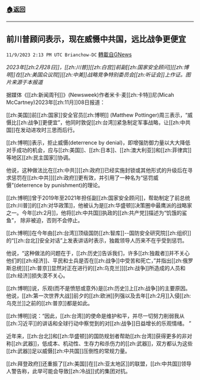 ###  [:house:返回](README.md)
---


## 前川普顾问表示，现在威慑中共国，远比战争更便宜
`11/9/2023 2:13 PM UTC Brianchow-DC` [轉載自GNews](https://gnews.org/articles/1949807)

*2023年[[zh:2月28日]]，[[zh:川普]][[zh:白宫]]前副[[zh:国家安全顾问]][[zh:博明]]在[[zh:美国众议院]][[zh:中美]]战略竞争特别委员会[[zh:听证会]]上作证。图片来源于本报道*

据媒体《[[zh:新闻周刊]]》(Newsweek)作者米卡·麦[[zh:卡特]]尼(Micah McCartney)2023年[[zh:11月]]08日报道：

[[zh:美国]]前[[zh:国家]]安全官员[[zh:博明]] (Matthew Pottinger)周三表示，“威慑比[[zh:战争]]更便宜”，他同时敦促[[zh:台湾]]紧急制定军事战略，让[[zh:中共国]]在发动进攻时三思而后行。

[[zh:博明]]表示，拒止威慑(deterrence by denial)，即增强防御力量以大大降低对手成功的机会，应与[[zh:美国]]、[[zh:日本]]、[[zh:澳大利亚]]和[[zh:菲律宾]]等地区[[zh:民主国家]]协调。

他说，这种做法比在[[zh:中共]][[zh:政府]]已经实施封锁或其他形式的升级后在寻求惩罚在[[zh:中共]][[zh:政府]]更有效，并引用了一种名为“惩罚威慑”(deterrence by punishment)的理论。

[[zh:博明]]曾于2019年至2021年担任副[[zh:国家安全顾问]]，帮助制定了前总统[[zh:川普]]的[[zh:对华政策]]，他被认为是[[zh:华盛顿]]决策圈中最鹰派的战略家之一。今年[[zh:2月]]，他将[[zh:中共国]]执政的[[zh:共产党]]描述为“饥饿的鲨鱼”， 除非被迫，否则不会停止。

[[zh:博明]]在今年由[[zh:台湾]]顶级国防[[zh:智库]]\--国防安全研究院[[zh:组织]]的“[[zh:台北]]安全对话”上发表讲话时表示，独裁领导人历来不在乎受到惩罚。

他说，“这种做法的问题在于，[[zh:历史]]告诉我们，许多[[zh:独裁者]]并不关心他们的[[zh:经济]]、平民和士兵是否在[[zh:战争]]中受苦和死亡，”并指出[[zh:俄罗斯总统]][[zh:普京]]显然对正在进行的[[zh:乌克兰]][[zh:战争]]所造成的人员和[[zh:经济]]损失漠不关心。

[[zh:博明]]说，乐观(而不是愤怒或意外)是[[zh:历史]]上[[zh:战争]]的主要原因。他说，[[zh:第一次世界大战]]前夕的[[zh:欧洲]]列强以及去年[[zh:2月]]入侵[[zh:乌克兰]]之前的[[zh:普京]]都是如此。

[[zh:博明]]说：“因此，[[zh:台湾]]的使命是维护和平，并尽一切努力削弱我从[[zh:习近平]]的讲话和全球行动中察觉到的对[[zh:战争]]日益增长的乐观情绪。 ”

近年来，[[zh:台北]]和[[zh:华盛顿]]的国防规划者帮助[[zh:台湾]]获得更多的非对称[[zh:武器]]，低成本、机动性、生存力和杀伤力的[[zh:武器]]，双方都认为这些[[zh:武器]]足以威慑[[zh:中共国]]压倒性的常规力量。

[[zh:拜登政府]]还重振了[[zh:美国]]在[[zh:亚太地区]]的联盟，[[zh:中共国]]领导人警告称，此举可能会导致[[zh:冷战]]式的集团对抗。
